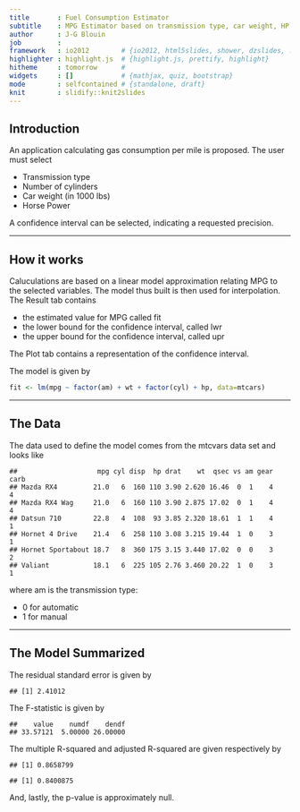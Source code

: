 ```yaml
---
title       : Fuel Consumption Estimator
subtitle    : MPG Estimator based on transmission type, car weight, HP and number of cylinders
author      : J-G Blouin
job         : 
framework   : io2012        # {io2012, html5slides, shower, dzslides, ...}
highlighter : highlight.js  # {highlight.js, prettify, highlight}
hitheme     : tomorrow      # 
widgets     : []            # {mathjax, quiz, bootstrap}
mode        : selfcontained # {standalone, draft}
knit        : slidify::knit2slides
---
```


## Introduction

An application calculating gas consumption per mile is proposed.
The user must select

* Transmission type
* Number of cylinders
* Car weight (in 1000 lbs)
* Horse Power

A confidence interval can be selected, indicating a requested precision.

---
## How it works

Caluculations are based on a linear model approximation relating MPG 
to the selected variables. The model thus built is then used for interpolation.
The Result tab contains 
* the estimated value for MPG called fit 
* the lower bound for the confidence interval, called lwr
* the upper bound for the confidence interval, called upr

The Plot tab contains a representation of the confidence interval.  

The model is given by

```r
fit <- lm(mpg ~ factor(am) + wt + factor(cyl) + hp, data=mtcars)
```

---
## The Data

The data used to define the model comes from the mtcvars data set and looks like


```
##                    mpg cyl disp  hp drat    wt  qsec vs am gear carb
## Mazda RX4         21.0   6  160 110 3.90 2.620 16.46  0  1    4    4
## Mazda RX4 Wag     21.0   6  160 110 3.90 2.875 17.02  0  1    4    4
## Datsun 710        22.8   4  108  93 3.85 2.320 18.61  1  1    4    1
## Hornet 4 Drive    21.4   6  258 110 3.08 3.215 19.44  1  0    3    1
## Hornet Sportabout 18.7   8  360 175 3.15 3.440 17.02  0  0    3    2
## Valiant           18.1   6  225 105 2.76 3.460 20.22  1  0    3    1
```
where am is the transmission type:
* 0 for automatic
* 1 for manual

---

## The Model Summarized

The residual standard error is given by

```
## [1] 2.41012
```
The F-statistic is given by

```
##    value    numdf    dendf 
## 33.57121  5.00000 26.00000
```
The multiple R-squared and adjusted R-squared are given respectively by

```
## [1] 0.8658799
```

```
## [1] 0.8400875
```
And, lastly, the p-value is approximately null.
